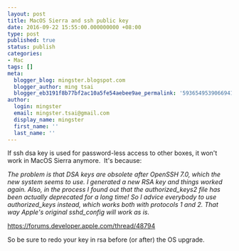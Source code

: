 ```yaml
---
layout: post
title: MacOS Sierra and ssh public key
date: 2016-09-22 15:55:00.000000000 +08:00
type: post
published: true
status: publish
categories:
- Mac
tags: []
meta:
  blogger_blog: mingster.blogspot.com
  blogger_author: ming tsai
  blogger_eb3191f8b77bf2ac10a5fe54aebee9ae_permalink: '5936549539066941208'
author:
  login: mingster
  email: mingster.tsai@gmail.com
  display_name: mingster
  first_name: ''
  last_name: ''
---
```

<p>If ssh dsa key is used for password-less access to other boxes, it won't work in MacOS Sierra anymore.  It's because:</p>
<p><i>The problem is that DSA keys are obsolete after OpenSSH 7.0, which the new system seems to use. I generated a new RSA key and things worked again. Also, in the process I found out that the authorized_keys2 file has been actually deprecated for a long time! So I advice everybody to use authorized_keys instead, which works both with protocols 1 and 2. That way Apple's original sshd_config will work as is. </i></p>
<p> <a href="https://forums.developer.apple.com/thread/48794" target="_blank">https://forums.developer.apple.com/thread/48794</a></p>
<p>So be sure to redo your key in rsa before (or after) the OS upgrade.</p>
